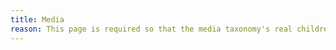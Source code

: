 ```yaml
---
title: Media
reason: This page is required so that the media taxonomy's real children show up. I have no idea why. It really shouldn't be needed.
---
```

